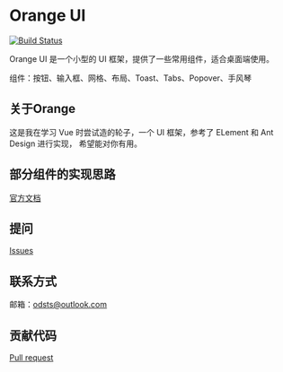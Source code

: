 # Orange UI
[![Build Status](https://travis-ci.org/travis-ci/travis-web.svg?branch=master)](https://travis-ci.org/travis-ci/travis-web)

Orange UI 是一个小型的 UI 框架，提供了一些常用组件，适合桌面端使用。

组件：按钮、输入框、网格、布局、Toast、Tabs、Popover、手风琴

## 关于Orange

这是我在学习 Vue 时尝试造的轮子，一个 UI 框架，参考了 ELement 和 Ant Design 进行实现，
希望能对你有用。

## 部分组件的实现思路
[官方文档]()
## 提问
[Issues]()
## 联系方式
邮箱：odsts@outlook.com
## 贡献代码
[Pull request]()